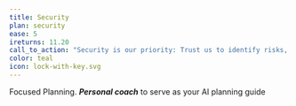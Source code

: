 ```yaml
---
title: Security
plan: security
ease: 5
ireturns: 11.20
call_to_action: "Security is our priority: Trust us to identify risks, prevent breaches, and protect your business - Let's secure your tomorrow!"
color: teal
icon: lock-with-key.svg
---
```


Focused Planning. __*Personal coach*__ to serve as your AI planning guide
